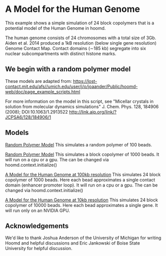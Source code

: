 
# A Model for the Human Genome
This example shows a simple simulation of 24 block copolymers that is a potential model of the Human Genome in hoomd.

The human genome consists of 24 chromosomes with a total size of 3Gb.  Aiden et al. 2014 produced a 1kB resolution (below single gene resolution) Genome Contact Map.  Contact domains (∼185 kb) segregate into six nuclear subcompartments with distinct histone marks.

## We begin with a random polymer model
These models are adapted from: 
https://lost-contact.mit.edu/afs//umich.edu/user/j/o/joaander/Public/hoomd-web/doc/page_example_scripts.html

For more information on the model in this script, see "Micellar crystals in solution from molecular dynamics simulations" J. Chem. Phys. 128, 184906 (2008); DOI:10.1063/1.2913522 http://link.aip.org/link/?JCPSA6/128/184906/1

## Models

<item><a href="https://github.com/fergusonml/Human-Genome-Model/blob/master/create%20random%20polymer.ipynb">Random Polymer Model</a>
This simulates a random polymer of 100 beads.
</item>

<a href="https://github.com/fergusonml/Human-Genome-Model/blob/master/create%20random%20polymer2.ipynb">Random Polymer Model</a>
This simulates a block copolymer of 1000 beads.  It will run on a cpu or a gpu.  The can be changed via hoomd.context.initialize()

<a href="https://github.com/fergusonml/Human-Genome-Model/blob/master/human_genome_180kb_resolution.ipynb">A Model for the Human Genome at 100kb resolution</a>
This simulates 24 block copolymer of 1000 beads.  Here each bead approximates a single contact domain (enhancer promoter loop).  It will run on a cpu or a gpu.  The can be changed via hoomd.context.initialize()

<a href="https://github.com/fergusonml/Human-Genome-Model/blob/master/human_genome_10kb_resolution.ipynb">A Model for the Human Genome at 10kb resolution</a>
This simulates 24 block copolymer of 10000 beads.  Here each bead approximates a single gene.  It will run only on an NVIDIA GPU.

## Acknowledgements
We'd like to thank Joshua Anderson of the University of Michigan for writing Hoomd and helpful discussions and Eric Jankowski of Boise State University for helpful discussion.
